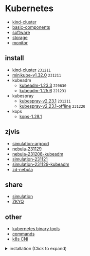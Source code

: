 # Kubernetes

* [kind-cluster](kind-cluster.md)
* [basic-components](basic-components/README.md)
* [software](software/README.md)
* [storage](storage/README.md)
* [monitor](monitor/README.md)

## install
* [kind-cluster](install/kind-cluster/README.md) `231211`
* [minikube-v1.32.0](install/minikube-v1.32.0/README.md) `231211`
* kubeadm
    + [kubeadm-1.23.3](install/kubeadm-1.23.3/README.md) `220630`
    + [kubeadm-1.25.6](install/kubeadm-1.25.6/README.md) `221231`
* kubespray
    + [kubespray-v2.23.1](install/kubespray-v2.23.1/README.md) `231211`
    + [kubespray-v2.23.1-offline](install/kubespray-v2.23.1-offline/README.md) `231220`
* kops
    + [kops-1.28.1](install/kops-1.28.1/README.md)

## zjvis
* [simulation-argocd](install/simulation-argocd/README.md)
* [nebula-231129](install/nebula-231129/README.md)
* [nebula-231208-kubeadm](install/nebula-231208/README.md)
* [simulation-231121](install/simulation-231121/README.md)
* [simulation-231129-kubeadm](install/simulation-231129/README.md)
* [zd-nebula](install/zd-nebula.md)

## share
* [simulation](share/simulation.md)
* [ZKYQ](share/ZKYQ.md)

## other
* [kubernetes binary tools](install/kind-cluster/binary_tools.md)
* [commands](resources/commands.md)
* [k8s CNI](resources/k8s-CNI.md)

<details>
<summary>installation (Click to expand)</summary>

* [kind-cluster](install/kind-cluster/README.md) `231211`
* [minikube-v1.32.0](install/minikube-v1.32.0/README.md) `231211`
* kubeadm
  + [kubeadm-1.23.3](install/kubeadm-1.23.3/README.md) `220630`
  + [kubeadm-1.25.6](install/kubeadm-1.25.6/README.md) `221231`
* kubespray
  + [kubespray-v2.23.1](install/kubespray-v2.23.1/README.md) `231211`
  + [kubespray-v2.23.1-offline](install/kubespray-v2.23.1-offline/README.md) `231220`
* kops
  + [kops-1.28.1](install/kops-1.28.1/README.md)

</details>